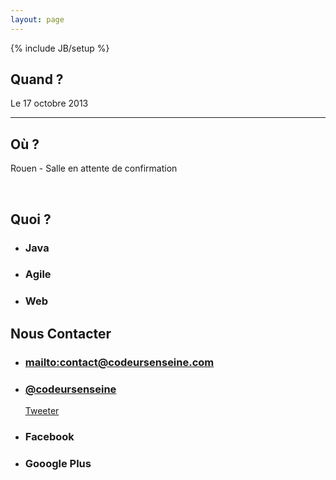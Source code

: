 ```yaml
---
layout: page
---
```

{% include JB/setup %}

<h2>Quand ?</h2>
<p>Le 17 octobre 2013</p>
<hr />
<h2>Où ?</h2>
<p>Rouen - Salle en attente de confirmation</p>

<br />
<h2>Quoi ?</h2>
<div class="row-fluid home-gallery">
<ul class="thumbnails">
	<li class="span4">
    <div class="thumbnail">
				<h3>Java</h3>
    </div>
  </li>
  <li class="span4">
    <div class="thumbnail">
				<h3>Agile</h3>
    </div>
  </li>
  <li class="span4">
    <div class="thumbnail">
				<h3>Web</h3>
    </div>
  </li>
</ul>
</div>
<h2>Nous Contacter</h2>
<div class="row-fluid home-gallery">
<ul class="thumbnails">
  <li class="span4">
    <div class="thumbnail">
        <h3><a href="mailto:contact@codeursenseine.com">mailto:contact@codeursenseine.com</a></h3>
    </div>
  </li>
  <li class="span4">
    <div class="thumbnail">
        <h3><a href="http://twitter.com/codeursenseine" target="_blank">@codeursenseine</a></h3>
        <a href="https://twitter.com/share" class="twitter-share-button" data-via="codeursenseine" data-lang="fr">Tweeter</a>
<script>!function(d,s,id){var js,fjs=d.getElementsByTagName(s)[0];if(!d.getElementById(id)){js=d.createElement(s);js.id=id;js.src="//platform.twitter.com/widgets.js";fjs.parentNode.insertBefore(js,fjs);}}(document,"script","twitter-wjs");</script>
    </div>
  </li>
  <li class="span4">
    <div class="thumbnail">
        <h3>Facebook</h3>
    </div>
  </li>
  <li class="span4">
    <div class="thumbnail">
        <h3>Gooogle Plus</h3>
    </div>
  </li>
</ul>
</div>

